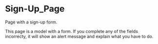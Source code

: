# Sign-Up_Page
Page with a sign-up form.

This page is a model with a form.
If you complete any of the fields incorrecty, it will show an alert message and explain what you have to do.
